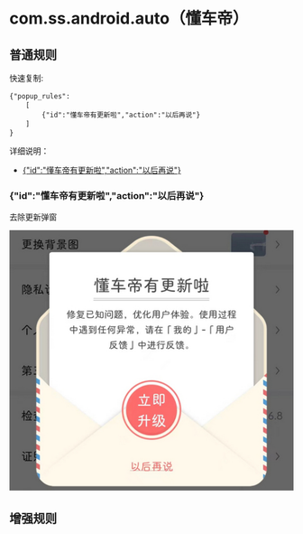 # com.ss.android.auto（懂车帝）

## 普通规则

快速复制:
```
{"popup_rules":
    [
        {"id":"懂车帝有更新啦","action":"以后再说"}
    ]
}
```
详细说明：
- [{"id":"懂车帝有更新啦","action":"以后再说"}](#id懂车帝有更新啦action以后再说)

### {"id":"懂车帝有更新啦","action":"以后再说"}
去除更新弹窗

![](./assets/更新弹窗.jpg)

## 增强规则
